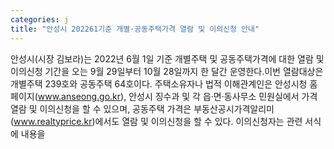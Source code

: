 ```yaml
---
categories: j
title: "안성시 202261기준 개별·공동주택가격 열람 및 이의신청 안내"
---
```

안성시(시장 김보라)는 2022년 6월 1일 기준 개별주택 및 공동주택가격에 대한 열람 및 이의신청 기간을 오는 9월 29일부터 10월 28일까지 한 달간 운영한다.이번 열람대상은 개별주택 239호와 공동주택 64호이다. 주택소유자나 법적 이해관계인은 안성시청 홈페이지(www.anseong.go.kr), 안성시 징수과 및 각 읍·면·동사무소 민원실에서 가격 열람 및 이의신청을 할 수 있으며, 공동주택 가격은 부동산공시가격알리미(www.realtyprice.kr)에서도 열람 및 이의신청을 할 수 있다. 이의신청자는 관련 서식에 내용을